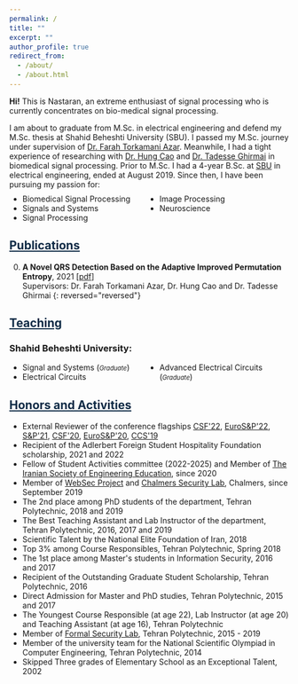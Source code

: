 ```yaml
---
permalink: /
title: ""
excerpt: ""
author_profile: true
redirect_from: 
  - /about/
  - /about.html
---
```


<style>
.farsi{ font-family:PERSWEB; font-weight: bold; font-size:11pt;}
.header-color {color:#0f2b46;}
.twocol{ columns: 2}
</style>

**Hi!** This is Nastaran, an extreme enthusiast of signal processing who is currently concentrates on bio-medical signal processing. 

I am about to graduate from M.Sc. in electrical engineering and defend my M.Sc. thesis at Shahid Beheshti University (SBU). 
I passed my M.Sc. journey under supervision of [Dr. Farah Torkamani Azar](https://ece.sbu.ac.ir/~f-torkamani). Meanwhile, 
I had a tight experience of researching with [Dr. Hung Cao](https://engineering.uci.edu/users/hung-cao) and
[Dr. Tadesse Ghirmai](https://www.uwb.edu/engineering-math/faculty/electrical-engineering/tghirmai) in biomedical signal processing.
Prior to M.Sc. I had a 4-year B.Sc. at [SBU](https://www.sbu.ac.ir/) in electrical engineering, ended at August 2019.
Since then, I have been pursuing my passion for:

<ul class='twocol' style="margin-top: -1%;" markdown='1'>
<li> Biomedical Signal Processing</li>
<li> Signals and Systems</li>
<li> Signal Processing</li>
<li> Image Processing</li>
<li> Neuroscience</li>
</ul>

<p id="fullname" style="display: none;"><sup>#
my full name is <i>Nastaran Mansourian</i> (in Persian: <span class='farsi'>نسترن منصوریان</span>), and here is my voice pronouncing my name:  
<span><audio id="player" src="files/my-name.wav"></audio>
<img src="/images/speaker.png" style="width:20px; cursor:pointer;" onclick="document.getElementById('player').play()"></span></sup></p>

<script>
function toggle_visibility(id) {
       var e = document.getElementById(id);
       if(e.style.display == 'block')
          e.style.display = 'none';
       else
          e.style.display = 'block';
    }
</script>

<a href="/publications" class='header-color'>Publications</a>
----
0. **A Novel QRS Detection Based on the Adaptive Improved Permutation Entropy**, 2021 [[pdf](papers/#)]
<br>Supervisors: Dr. Farah Torkamani Azar, Dr. Hung Cao and Dr. Tadesse Ghirmai
{: reversed="reversed"}



<a href="/teaching"  class='header-color'>Teaching</a>
----
### Shahid Beheshti University:
<ul class='twocol' markdown='1'>
<li>Signal and Systems (<i style='font-size: 0.8em;'>Graduate</i>)</li>
<li>Electrical Circuits</li>
<li>Advanced Electrical Circuits (<i style='font-size: 0.8em;'>Graduate</i>)</li>
</ul>


<a href="/honors" class='header-color'>Honors and Activities</a>
----
- External Reviewer of the conference flagships <a href="https://www.ieee-security.org/TC/CSF2022/">CSF'22</a>, <a href="http://www.ieee-security.org/TC/EuroSP2022/">EuroS&P'22</a>, <a href="https://www.ieee-security.org/TC/SP2021/">S&P'21</a>, <a href="https://www.ieee-security.org/TC/CSF2020/">CSF'20</a>, <a href="http://www.ieee-security.org/TC/EuroSP2020/">EuroS&P'20</a>, <a href="https://www.sigsac.org/ccs/CCS2019/">CCS'19</a>
- Recipient of the Adlerbert Foreign Student Hospitality Foundation scholarship, 2021 and 2022
- Fellow of Student Activities committee (2022-2025) and Member of <a href="https://www.isee.ir/en">The Iranian Society of Engineering Education</a>, since 2020
- Member of <a href="https://www.cse.chalmers.se/research/group/security/websec/">WebSec Project</a> and <a href="https://www.cse.chalmers.se/research/group/security/people/">Chalmers Security Lab</a>, Chalmers, since September 2019
- The 2nd place among PhD students of the department, Tehran Polytechnic, 2018 and 2019
- The Best Teaching Assistant and Lab Instructor of the department, Tehran Polytechnic, 2016, 2017 and 2019
- Scientific Talent by the National Elite Foundation of Iran, 2018
- Top 3% among Course Responsibles, Tehran Polytechnic, Spring 2018
- The 1st place among Master's students in Information Security, 2016 and 2017
- Recipient of the Outstanding Graduate Student Scholarship, Tehran Polytechnic, 2016
- Direct Admission for Master and PhD studies, Tehran Polytechnic, 2015 and 2017
- The Youngest Course Responsible (at age 22), Lab Instructor (at age 20) and
Teaching Assistant (at age 16), Tehran Polytechnic 
- Member of <a href="http://ceit.aut.ac.ir/formalsecurity/people.html">Formal Security Lab</a>, Tehran Polytechnic, 2015 - 2019
- Member of the university team for the National Scientific Olympiad in Computer Engineering, Tehran Polytechnic, 2014
- Skipped Three grades of Elementary School as an Exceptional Talent, 2002



